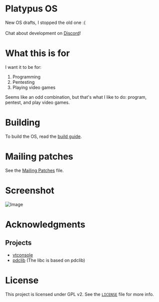 # Platypus OS
New OS drafts, I stopped the old one :(
<br/><br/>
Chat about development on [Discord](https://discord.gg/t6keJw974q)!

# What this is for
I want it to be for:
1. Programming
2. Pentesting
3. Playing video games

Seems like an odd combination, but that's what I like to do: program, pentest, and play video games.

# Building
To build the OS, read the [build guide](https://github.com/kushagra765/new-platypus-os-drafts/blob/0.09/docs/Building.md).

# Mailing patches
See the [Mailing Patches](https://github.com/kushagra765/new-platypus-os-drafts/blob/0.09/docs/Mailing-Patches.md) file.

# Screenshot
![Image](https://github.com/kushagra765/new-platypus-os-drafts/blob/0.09/screenshots/Screenshot-0.09-dev-9.png)

# Acknowledgments
## Projects
- [vtconsole](https://github.com/sleepy-monax/vtconsole)
- [pdclib](https://github.com/DevSolar/pdclib) (The libc is based on pdclib)

# License
This project is licensed under GPL v2. See the [`LICENSE`](https://github.com/Platypus-Tech/new-platypus-os-drafts/blob/0.09/LICENSE) file for more info.
